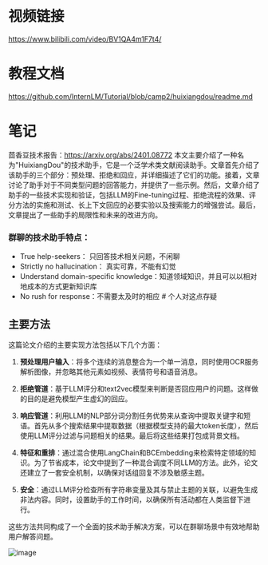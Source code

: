 # 视频链接 # 
https://www.bilibili.com/video/BV1QA4m1F7t4/
# 教程文档 #
https://github.com/InternLM/Tutorial/blob/camp2/huixiangdou/readme.md

# 笔记
茴香豆技术报告：https://arxiv.org/abs/2401.08772
本文主要介绍了一种名为"HuixiangDou"的技术助手，它是一个泛学术类文献阅读助手。文章首先介绍了该助手的三个部分：预处理、拒绝和回应，并详细描述了它们的功能。接着，文章讨论了助手对于不同类型问题的回答能力，并提供了一些示例。然后，文章介绍了助手的一些技术实现和验证，包括LLM的Fine-tuning过程、拒绝流程的效果、评分方法的实施和测试、长上下文回应的必要实验以及搜索能力的增强尝试。最后，文章提出了一些助手的局限性和未来的改进方向。

### 群聊的技术助手特点：
- True help-seekers： 只回答技术相关问题，不闲聊
- Strictly no hallucination： 真实可靠，不能有幻觉
- Understand domain-specific knowledge：知道领域知识，并且可以以相对地成本的方式更新知识库
- No rush for response：不需要太及时的相应 # 个人对这点存疑

## 主要方法
这篇论文介绍的主要实现方法包括以下几个方面：

1. **预处理用户输入**：将多个连续的消息整合为一个单一消息，同时使用OCR服务解析图像，并忽略其他元素如视频、表情符号和语音消息。

2. **拒绝管道**：基于LLM评分和text2vec模型来判断是否回应用户的问题。这样做的目的是避免模型产生虚幻的回应。

3. **响应管道**：利用LLM的NLP部分词分割任务优势来从查询中提取关键字和短语。首先从多个搜索结果中提取数据（根据模型支持的最大token长度），然后使用LLM评分过滤与问题相关的结果。最后将这些结果打包成背景文档。

4. **特征和重排**：通过混合使用LangChain和BCEmbedding来检索特定领域的知识。为了节省成本，论文中提到了一种混合调度不同LLM的方法。此外，论文还建立了一套安全机制，以确保对话组回复不涉及敏感主题。

5. **安全**：通过LLM评分检查所有字符串变量及其与禁止主题的关联，以避免生成非法内容。同时，设置助手的工作时间，以确保所有活动都在人类监督下进行。

这些方法共同构成了一个全面的技术助手解决方案，可以在群聊场景中有效地帮助用户解答问题。

![image](https://github.com/noirblack/InternLM2/assets/9305115/3ac3752d-7899-43a5-aa30-bcbbfa35c437)



